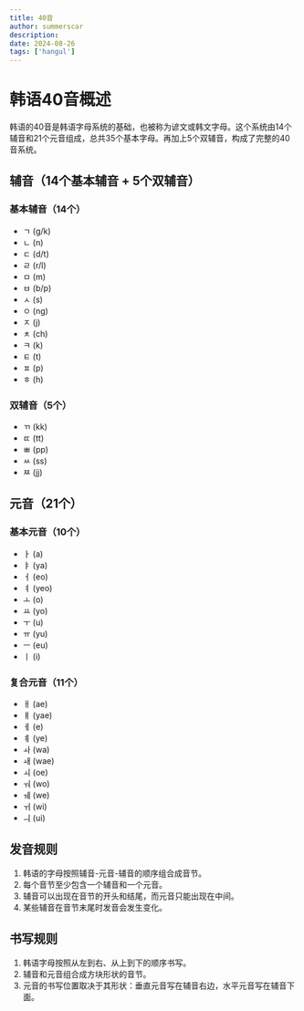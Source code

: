 ```yaml
---
title: 40音
author: summerscar
description:
date: 2024-08-26
tags: ['hangul']
---
```


# 韩语40音概述

韩语的40音是韩语字母系统的基础，也被称为谚文或韩文字母。这个系统由14个辅音和21个元音组成，总共35个基本字母。再加上5个双辅音，构成了完整的40音系统。

## 辅音（14个基本辅音 + 5个双辅音）

### 基本辅音（14个）
- ㄱ (g/k)
- ㄴ (n)
- ㄷ (d/t)
- ㄹ (r/l)
- ㅁ (m)
- ㅂ (b/p)
- ㅅ (s)
- ㅇ (ng)
- ㅈ (j)
- ㅊ (ch)
- ㅋ (k)
- ㅌ (t)
- ㅍ (p)
- ㅎ (h)

### 双辅音（5个）
- ㄲ (kk)
- ㄸ (tt)
- ㅃ (pp)
- ㅆ (ss)
- ㅉ (jj)

## 元音（21个）

### 基本元音（10个）
- ㅏ (a)
- ㅑ (ya)
- ㅓ (eo)
- ㅕ (yeo)
- ㅗ (o)
- ㅛ (yo)
- ㅜ (u)
- ㅠ (yu)
- ㅡ (eu)
- ㅣ (i)

### 复合元音（11个）
- ㅐ (ae)
- ㅒ (yae)
- ㅔ (e)
- ㅖ (ye)
- ㅘ (wa)
- ㅙ (wae)
- ㅚ (oe)
- ㅝ (wo)
- ㅞ (we)
- ㅟ (wi)
- ㅢ (ui)

## 发音规则

1. 韩语的字母按照辅音-元音-辅音的顺序组合成音节。
2. 每个音节至少包含一个辅音和一个元音。
3. 辅音可以出现在音节的开头和结尾，而元音只能出现在中间。
4. 某些辅音在音节末尾时发音会发生变化。

## 书写规则

1. 韩语字母按照从左到右、从上到下的顺序书写。
2. 辅音和元音组合成方块形状的音节。
3. 元音的书写位置取决于其形状：垂直元音写在辅音右边，水平元音写在辅音下面。
